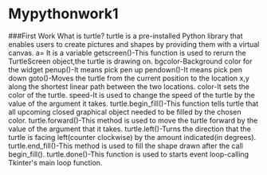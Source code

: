 # Mypythonwork1
###First Work
What is turtle?
turtle is a pre-installed Python library that enables users to create pictures and shapes by providing them with a virtual canvas.
a= It is a variable
getscreen()-This function is used to rerurn the TurtleScreen object,the turtle is drawing on.
bgcolor-Background color for the widget
penup()-It means pick pen up
pendown()-It means pick pen down
goto()-Moves the turtle from the current position to the location x,y along the shortest linear path between the two locations.
color-It sets the color of the turtle.
speed-It is used to change the speed of the turtle by the value of the argument it takes.
turtle.begin_fill()-This function tells turtle that all upcoming closed graphical object needed to be filled by the chosen color.
turtle.forward()-This method is used to move the turtle forward by the value of the argument that it takes.
turtle.left()-Turns the direction that the turtle is facing left(counter clockwise) by the amount indicated(in degrees).
turtle.end_fill()-This method is used to fill the shape drawn after the call begin_fill().
turtle.done()-This function is used to starts event loop-calling Tkinter's main loop function.
